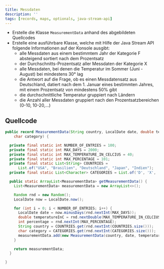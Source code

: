 ```yaml
---
title: Messdaten
description: ''
tags: [records, maps, optionals, java-stream-api]
---
```


- Erstelle die Klasse `MeasurementData` anhand des abgebildeten Quellcodes
- Erstelle eine ausführbare Klasse, welche mit Hilfe der Java Stream API folgende Informationen auf der Konsole ausgibt:
  - alle Messdaten aus einem bestimmtem Jahr der Kategorie F absteigend sortiert nach dem Prozentsatz
  - der Durchschnitts-Prozentsatz aller Messdaten der Kategorie X
  - alle Messdaten, bei denen die Temperatur im Sommer (Juni - August) bei mindestens 30° lag
  - die Antwort auf die Frage, ob es einen Messdatensatz aus Deutschland, datiert nach dem 1. Januar eines bestimmten Jahres, mit einem Prozentsatz von mindestens 50% gibt
  - die durchschnittliche Temperatur gruppiert nach Ländern
  - die Anzahl aller Messdaten gruppiert nach den Prozentsatzbereichen (0-10, 10-20,…)

## Quellcode

```java
public record MeasurementData(String country, LocalDate date, double temperatureInC, int percentage,
    char category) {

  private final static int NUMBER_OF_ENTRIES = 100;
  private final static int MAX_DAYS = 2000;
  private final static int MAX_TEMPERATURE_IN_CELCIUS = 40;
  private final static int MAX_PERCENTAGE = 101;
  private final static List<String> COUNTRIES =
      List.of("USA", "Brasilien", "Deutschland", "Japan", "Indien");
  private final static List<Character> CATEGORIES = List.of('D', 'X', 'F');

  public static ArrayList<MeasurementData> getMeasurementData() {
    List<MeasurementData> measurementData = new ArrayList<>();

    Random rnd = new Random();
    LocalDate now = LocalDate.now();

    for (int i = 0; i < NUMBER_OF_ENTRIES; i++) {
      LocalDate date = now.minusDays(rnd.nextInt(MAX_DAYS));
      double temperatureInC = rnd.nextDouble(MAX_TEMPERATURE_IN_CELCIUS);
      int percentage = rnd.nextInt(MAX_PERCENTAGE);
      String country = COUNTRIES.get(rnd.nextInt(COUNTRIES.size()));
      char category = CATEGORIES.get(rnd.nextInt(CATEGORIES.size()));
      measurementData.add(new MeasurementData(country, date, temperatureInC, percentage, category));
    }

    return measurementData;
  }

}
```
